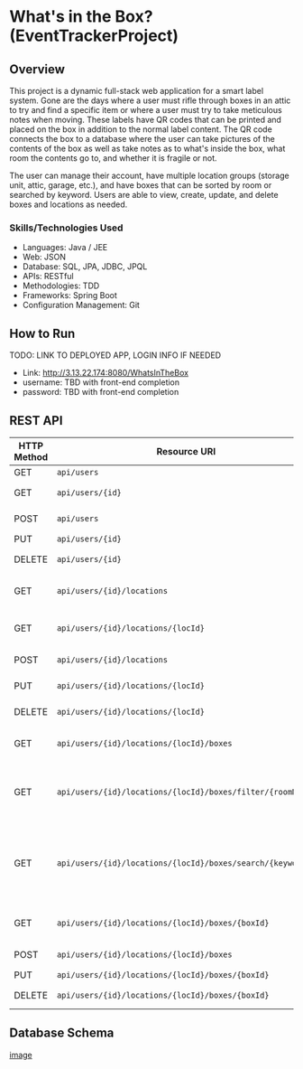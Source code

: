 # What's in the Box? (EventTrackerProject)


## Overview
This project is a dynamic full-stack web application for a smart label system.
Gone are the days where a user must rifle through boxes in an attic to try and
find a specific item or where a user must try to take meticulous notes when
moving. These labels have QR codes that can be printed and placed on the box in
addition to the normal label content. The QR code connects the box to a
database where the user can take pictures of the contents of the box as well as
take notes as to what's inside the box, what room the contents go to, and
whether it is fragile or not.

The user can manage their account, have multiple location groups (storage unit,
attic, garage, etc.), and have boxes that can be sorted by room or searched by
keyword. Users are able to view, create, update, and delete boxes and locations
as needed.


### Skills/Technologies Used
- Languages: Java / JEE
- Web: JSON
- Database: SQL, JPA, JDBC, JPQL
- APIs: RESTful
- Methodologies: TDD
- Frameworks: Spring Boot
- Configuration Management: Git


## How to Run
TODO: LINK TO DEPLOYED APP, LOGIN INFO IF NEEDED
- Link: http://3.13.22.174:8080/WhatsInTheBox
- username: TBD with front-end completion
- password: TBD with front-end completion


## REST API

| HTTP Method | Resource URI               | Request Body | Returns              | Functionality     |
|-------------|----------------------------|--------------|----------------------|-------------------|
| GET         | `api/users`                |              | List&lt;User&gt;     | Lists all users   |
| GET         | `api/users/{id}`           |              | User                 | List single user |
| POST        | `api/users`               | User         | User                 | Creates new user |
| PUT         | `api/users/{id}`           | User         | User                 | Updates user     |
| DELETE      | `api/users/{id}`           |              |                      | Deactivates user   |
| GET         | `api/users/{id}/locations` |              | List&lt;Location&gt; | Lists all locations for user   |
| GET         | `api/users/{id}/locations/{locId}` |      | Location             | Lists single location for user   |
| POST        | `api/users/{id}/locations` | Location     | Location             | Creates new location |
| PUT         | `api/users/{id}/locations/{locId}`| Location | Location          | Updates location     |
| DELETE      | `api/users/{id}/locations/{locId}`|        |                     | Deactivates location  |
| GET         | `api/users/{id}/locations/{locId}/boxes` |   | List&lt;Box&gt;  | Lists all boxes for user location  |
| GET         | `api/users/{id}/locations/{locId}/boxes/filter/{roomName}` |   | List&lt;Box&gt;  | Lists all boxes from specified room for user location  |
| GET         | `api/users/{id}/locations/{locId}/boxes/search/{keyword}` |   | List&lt;Box&gt;  | Lists all boxes with name or contents containing keyword for user location  |
| GET         | `api/users/{id}/locations/{locId}/boxes/{boxId}` |      | Box   | Lists single box for user location |
| POST        | `api/users/{id}/locations/{locId}/boxes` | Box     | Box             | Creates new box |
| PUT         | `api/users/{id}/locations/{locId}/boxes/{boxId}`| Box | Box          | Updates box     |
| DELETE      | `api/users/{id}/locations/{locId}/boxes/{boxId}`|        |                     | Deactivates box  |


## Database Schema
[image](https://user-images.githubusercontent.com/12469178/113540569-a674ab00-959d-11eb-9e6e-1725c66870cb.png)
